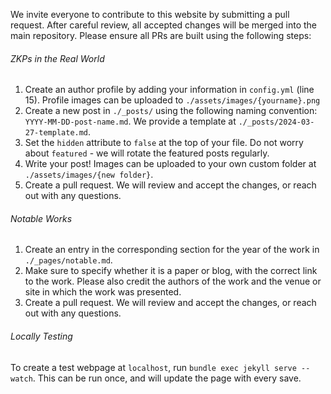 We invite everyone to contribute to this website by submitting a pull request. After careful review, all accepted changes will be merged into the main repository. Please ensure all PRs are built using the following steps:

###### ZKPs in the Real World

1. Create an author profile by adding your information in `config.yml` (line 15). Profile images can be uploaded to `./assets/images/{yourname}.png`
2. Create a new post in `./_posts/` using the following naming convention: `YYYY-MM-DD-post-name.md`. We provide a template at `./_posts/2024-03-27-template.md`.
3. Set the `hidden` attribute to `false` at the top of your file. Do not worry about `featured` - we will rotate the featured posts regularly.
4. Write your post! Images can be uploaded to your own custom folder at `./assets/images/{new folder}`.
5. Create a pull request. We will review and accept the changes, or reach out with any questions.


###### Notable Works

1.  Create an entry in the corresponding section for the year of the work in `./_pages/notable.md`.
2.  Make sure to specify whether it is a paper or blog, with the correct link to the work. Please also credit the authors of the work and the venue or site in which the work was presented.
3.  Create a pull request. We will review and accept the changes, or reach out with any questions.


###### Locally Testing

To create a test webpage at `localhost`, run `bundle exec jekyll serve --watch`. This can be run once, and will update the page with every save.